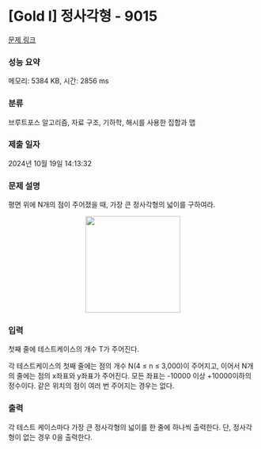 # [Gold I] 정사각형 - 9015 

[문제 링크](https://www.acmicpc.net/problem/9015) 

### 성능 요약

메모리: 5384 KB, 시간: 2856 ms

### 분류

브루트포스 알고리즘, 자료 구조, 기하학, 해시를 사용한 집합과 맵

### 제출 일자

2024년 10월 19일 14:13:32

### 문제 설명

<p>평면 위에 N개의 점이 주어졌을 때, 가장 큰 정사각형의 넓이를 구하여라.</p>

<p style="text-align: center;"><img alt="" src="https://www.acmicpc.net/upload/images2/square.png" style="font-size:medium; height:195px; text-align:center; width:192px"></p>

### 입력 

 <p>첫째 줄에 테스트케이스의 개수 T가 주어진다.</p>

<p>각 테스트케이스의 첫째 줄에는 점의 개수 N(4 ≤ n ≤ 3,000)이 주어지고, 이어서 N개의 줄에는 점의 x좌표와 y좌표가 주어진다. 모든 좌표는 -10000 이상 +10000이하의 정수이다. 같은 위치의 점이 여러 번 주어지는 경우는 없다.</p>

### 출력 

 <p>각 테스트 케이스마다 가장 큰 정사각형의 넓이를 한 줄에 하나씩 출력한다. 단, 정사각형이 없는 경우 0을 출력한다.</p>

